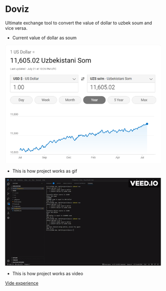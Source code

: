 # Doviz
Ultimate exchange tool to convert the value of dollar to uzbek soum and vice versa.



* Current value of dollar as soum 

![Alt text](image.png)

* This is how project works as gif

![Alt text](<ezgif.com-video-to-gif (1).gif>)

* This is how project works as video

[Vide experience](c:/Users/zzrxm/Videos/IMG_2521.MOV)